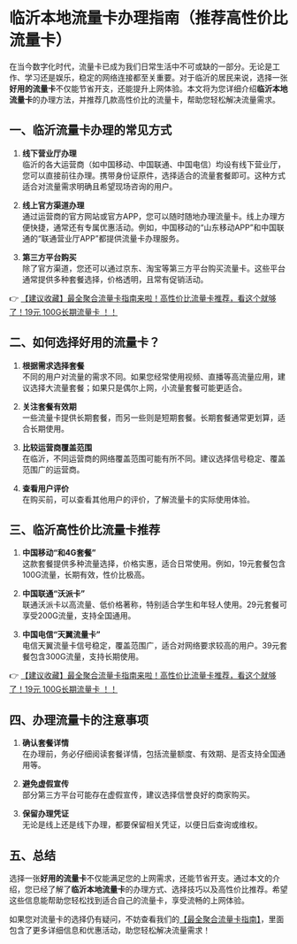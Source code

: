 # 临沂本地流量卡办理指南（推荐高性价比流量卡）

在当今数字化时代，流量卡已成为我们日常生活中不可或缺的一部分。无论是工作、学习还是娱乐，稳定的网络连接都至关重要。对于临沂的居民来说，选择一张**好用的流量卡**不仅能节省开支，还能提升上网体验。本文将为您详细介绍**临沂本地流量卡**的办理方法，并推荐几款高性价比的流量卡，帮助您轻松解决流量需求。

## 一、临沂流量卡办理的常见方式

1. **线下营业厅办理**  
   临沂的各大运营商（如中国移动、中国联通、中国电信）均设有线下营业厅，您可以直接前往办理。携带身份证原件，选择适合的流量套餐即可。这种方式适合对流量需求明确且希望现场咨询的用户。

2. **线上官方渠道办理**  
   通过运营商的官方网站或官方APP，您可以随时随地办理流量卡。线上办理方便快捷，通常还有专属优惠活动。例如，中国移动的“山东移动APP”和中国联通的“联通营业厅APP”都提供流量卡办理服务。

3. **第三方平台购买**  
   除了官方渠道，您还可以通过京东、淘宝等第三方平台购买流量卡。这些平台通常提供多种套餐选择，价格透明，且常有促销活动。

👉 [【建议收藏】最全聚合流量卡指南来啦！高性价比流量卡推荐，看这个就够了！19元 100G长期流量卡 ！！](https://bit.ly/Liuliangka)

## 二、如何选择好用的流量卡？

1. **根据需求选择套餐**  
   不同的用户对流量的需求不同。如果您经常使用视频、直播等高流量应用，建议选择大流量套餐；如果只是偶尔上网，小流量套餐可能更适合。

2. **关注套餐有效期**  
   一些流量卡提供长期套餐，而另一些则是短期套餐。长期套餐通常更划算，适合长期使用。

3. **比较运营商覆盖范围**  
   在临沂，不同运营商的网络覆盖范围可能有所不同。建议选择信号稳定、覆盖范围广的运营商。

4. **查看用户评价**  
   在购买前，可以查看其他用户的评价，了解流量卡的实际使用体验。

## 三、临沂高性价比流量卡推荐

1. **中国移动“和4G套餐”**  
   这款套餐提供多种流量选择，价格实惠，适合日常使用。例如，19元套餐包含100G流量，长期有效，性价比极高。

2. **中国联通“沃派卡”**  
   联通沃派卡以高流量、低价格著称，特别适合学生和年轻人使用。29元套餐可享受200G流量，支持全国通用。

3. **中国电信“天翼流量卡”**  
   电信天翼流量卡信号稳定，覆盖范围广，适合对网络要求较高的用户。39元套餐包含300G流量，支持长期使用。

👉 [【建议收藏】最全聚合流量卡指南来啦！高性价比流量卡推荐，看这个就够了！19元 100G长期流量卡 ！！](https://bit.ly/Liuliangka)

## 四、办理流量卡的注意事项

1. **确认套餐详情**  
   在办理前，务必仔细阅读套餐详情，包括流量额度、有效期、是否支持全国通用等。

2. **避免虚假宣传**  
   部分第三方平台可能存在虚假宣传，建议选择信誉良好的商家购买。

3. **保留办理凭证**  
   无论是线上还是线下办理，都要保留相关凭证，以便日后查询或维权。

## 五、总结

选择一张**好用的流量卡**不仅能满足您的上网需求，还能节省开支。通过本文的介绍，您已经了解了**临沂本地流量卡**的办理方式、选择技巧以及高性价比推荐。希望这些信息能帮助您轻松找到适合自己的流量卡，享受流畅的上网体验。

如果您对流量卡的选择仍有疑问，不妨查看我们的[【最全聚合流量卡指南】](https://bit.ly/Liuliangka)，里面包含了更多详细信息和优惠活动，助您轻松解决流量需求！